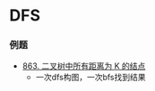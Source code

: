 # DFS

### 例题

- [863. 二叉树中所有距离为 K 的结点](https://leetcode.cn/problems/all-nodes-distance-k-in-binary-tree/)
  - 一次dfs构图，一次bfs找到结果